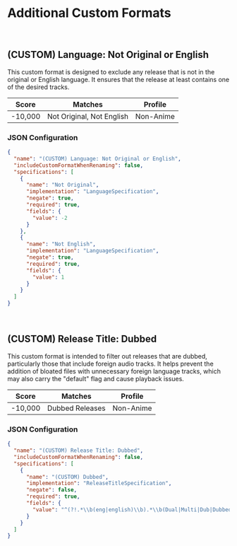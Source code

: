 # Additional Custom Formats

<br >

## (CUSTOM) Language: Not Original or English

This custom format is designed to exclude any release that is not in the original or English language. It ensures that the release at least contains one of the desired tracks.

| Score   | Matches                  | Profile    |
|---------|--------------------------|------------|
| -10,000 | Not Original, Not English | Non-Anime  |

### JSON Configuration

```json
{
  "name": "(CUSTOM) Language: Not Original or English",
  "includeCustomFormatWhenRenaming": false,
  "specifications": [
    {
      "name": "Not Original",
      "implementation": "LanguageSpecification",
      "negate": true,
      "required": true,
      "fields": {
        "value": -2
      }
    },
    {
      "name": "Not English",
      "implementation": "LanguageSpecification",
      "negate": true,
      "required": true,
      "fields": {
        "value": 1
      }
    }
  ]
}
```

<br >

## (CUSTOM) Release Title: Dubbed

This custom format is intended to filter out releases that are dubbed, particularly those that include foreign audio tracks. It helps prevent the addition of bloated files with unnecessary foreign language tracks, which may also carry the "default" flag and cause playback issues.

| Score   | Matches          | Profile   |
|---------|------------------|-----------|
| -10,000 | Dubbed Releases  | Non-Anime |

### JSON Configuration

```json
{
  "name": "(CUSTOM) Release Title: Dubbed",
  "includeCustomFormatWhenRenaming": false,
  "specifications": [
    {
      "name": "(CUSTOM) Dubbed",
      "implementation": "ReleaseTitleSpecification",
      "negate": false,
      "required": true,
      "fields": {
        "value": "^(?!.*\\b(eng|english)\\b).*\\b(Dual|Multi|Dub|Dubbed)\\b.*"
      }
    }
  ]
}
```
